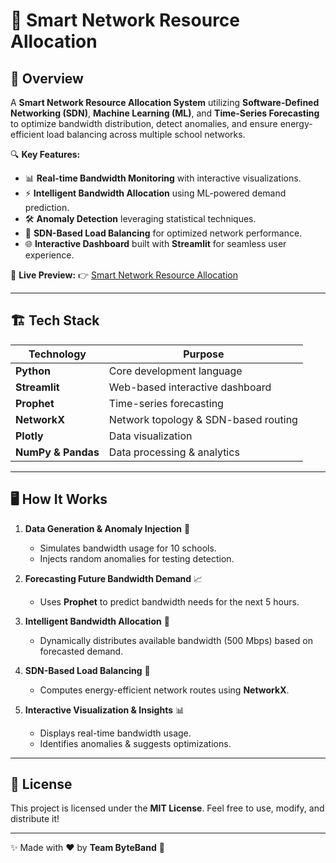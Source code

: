 # 📡 Smart Network Resource Allocation

## 🚀 Overview
A **Smart Network Resource Allocation System** utilizing **Software-Defined Networking (SDN)**, **Machine Learning (ML)**, and **Time-Series Forecasting** to optimize bandwidth distribution, detect anomalies, and ensure energy-efficient load balancing across multiple school networks.

🔍 **Key Features:**
- 📊 **Real-time Bandwidth Monitoring** with interactive visualizations.
- ⚡ **Intelligent Bandwidth Allocation** using ML-powered demand prediction.
- 🛠 **Anomaly Detection** leveraging statistical techniques.
- 🔗 **SDN-Based Load Balancing** for optimized network performance.
- 🌐 **Interactive Dashboard** built with **Streamlit** for seamless user experience.

🎯 **Live Preview:** 👉 [Smart Network Resource Allocation](https://huggingface.co/spaces/safiaa02/Smart-Network-Resource-Allocation)  

---

## 🏗️ Tech Stack

| Technology | Purpose |
|------------|---------|
| **Python** | Core development language |
| **Streamlit** | Web-based interactive dashboard |
| **Prophet** | Time-series forecasting |
| **NetworkX** | Network topology & SDN-based routing |
| **Plotly** | Data visualization |
| **NumPy & Pandas** | Data processing & analytics |

---

## 🖥️ How It Works

1. **Data Generation & Anomaly Injection** 🏫  
   - Simulates bandwidth usage for 10 schools.  
   - Injects random anomalies for testing detection.  

2. **Forecasting Future Bandwidth Demand** 📈  
   - Uses **Prophet** to predict bandwidth needs for the next 5 hours.  

3. **Intelligent Bandwidth Allocation** 🎯  
   - Dynamically distributes available bandwidth (500 Mbps) based on forecasted demand.  

4. **SDN-Based Load Balancing** 🔀  
   - Computes energy-efficient network routes using **NetworkX**.  

5. **Interactive Visualization & Insights** 📊  
   - Displays real-time bandwidth usage.  
   - Identifies anomalies & suggests optimizations.  

---

## 📜 License

This project is licensed under the **MIT License**. Feel free to use, modify, and distribute it!

---

✨ Made with ❤️ by **Team ByteBand** 🚀

